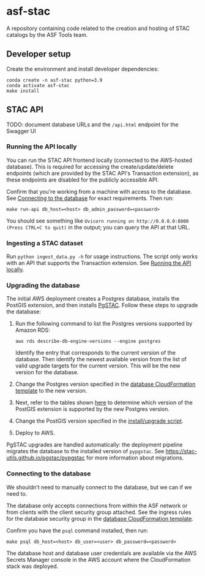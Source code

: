 # asf-stac

A repository containing code related to the creation and hosting of STAC catalogs by the ASF Tools team.

## Developer setup

Create the environment and install developer dependencies:

```
conda create -n asf-stac python=3.9
conda activate asf-stac
make install
```

## STAC API

TODO: document database URLs and the `/api.html` endpoint for the Swagger UI

### Running the API locally

You can run the STAC API frontend locally (connected to the AWS-hosted database). This is required for accessing
the create/update/delete endpoints (which are provided by the STAC API's Transaction extension), as these
endpoints are disabled for the publicly accessible API.

Confirm that you're working from a machine with access to the database.
See [Connecting to the database](#connecting-to-the-database) for exact requirements. Then run:

```
make run-api db_host=<host> db_admin_password=<password>
```

You should see something like `Uvicorn running on http://0.0.0.0:8000 (Press CTRL+C to quit)` in the output; you can
query the API at that URL.

### Ingesting a STAC dataset

Run `python ingest_data.py -h` for usage instructions. The script only works with an API that supports the
Transaction extension. See [Running the API locally](#running-the-api-locally).

### Upgrading the database

The initial AWS deployment creates a Postgres database, installs the PostGIS extension, and then installs
[PgSTAC](https://stac-utils.github.io/pgstac). Follow these steps to upgrade the database:

1. Run the following command to list the Postgres versions supported by Amazon RDS:
    ```
    aws rds describe-db-engine-versions --engine postgres
    ```
   Identify the entry that corresponds to the current version of the database.
   Then identify the newest available version from the list of valid upgrade targets for the current version.
   This will be the new version for the database.

2. Change the Postgres version specified in the [database CloudFormation template](apps/database/cloudformation.yml)
   to the new version.

3. Next, refer to the tables shown
   [here](https://docs.aws.amazon.com/AmazonRDS/latest/PostgreSQLReleaseNotes/postgresql-extensions.html)
   to determine which version of the PostGIS extension is supported by the new Postgres version.

4. Change the PostGIS version specified in the [install/upgrade script](install-or-upgrade-postgis.sql).

5. Deploy to AWS.

PgSTAC upgrades are handled automatically: the deployment pipeline migrates the database to the installed
version of `pypgstac`. See <https://stac-utils.github.io/pgstac/pypgstac> for more information about migrations.

### Connecting to the database

We shouldn't need to manually connect to the database, but we can if we need to.

The database only accepts connections from within the ASF network or from clients
with the client security group attached. See the ingress rules for the database security group in the
[database CloudFormation template](apps/database/cloudformation.yml).

Confirm you have the `psql` command installed, then run:

```
make psql db_host=<host> db_user=<user> db_password=<password>
```

The database host and database user credentials are available via the AWS Secrets Manager console
in the AWS account where the CloudFormation stack was deployed.

